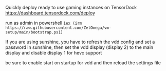 Quickly deploy ready to use gaming instances on TensorDock https://dashboard.tensordock.com/deploy


run as admin in powershell ```iex (irm https://raw.githubusercontent.com/ZetOmega/vm-setup/main/bootstrap.ps1)```

If you are using sunshine, you have to refresh the vdd config and set a password in sunshine, then set the vdd display (display 2) to the main display and disable display 1 for hevc support

be sure to enable start on startup for vdd and then reload the settings file




